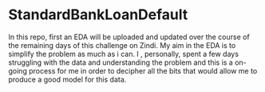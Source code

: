 # StandardBankLoanDefault

In this repo, first an EDA will be uploaded and updated over the course of the remaining days of this challenge on Zindi.
My aim in the EDA is to simplify the problem as much as i can. I , personally, spent a few days struggling with the data and understanding the problem and this is a on-going process for me in order to decipher all the bits that would allow me to produce a good model for this data.
